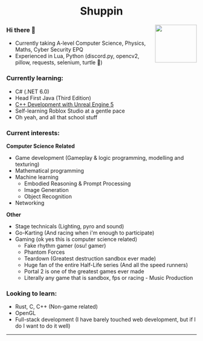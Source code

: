 <center><h1>Shuppin</h1></center>

<a href="https://pusheen.tumblr.com/"><img align="right" width="110" height="100" src="https://cdn.discordapp.com/attachments/931281377570222181/1036047906182025329/pusheen.gif"></a>

### Hi there 👋
-  Currently taking A-level Computer Science, Physics, Maths, Cyber Security EPQ
-  Experienced in Lua, Python (discord.py, opencv2, pillow, requests, selenium, turtle 💪)

### Currently learning:
  - C# (.NET 6.0)
  - Head First Java (Third Edition)
  - [C++ Development with Unreal Engine 5](https://www.gamedev.tv/courses/1638644)
  - Self-learning Roblox Studio at a gentle pace
  - Oh yeah, and all that school stuff

### Current interests:
**Computer Science Related**
  - Game development (Gameplay & logic programming, modelling and texturing)
  - Mathematical programming
  - Machine learning
    - Embodied Reasoning & Prompt Processing
    - Image Generation
    - Object Recognition
  - Networking
    
   **Other**
   - Stage technicals (Lighting, pyro and sound) 
   - Go-Karting (And racing when i'm enough to participate) 
   - Gaming (ok yes this is computer science related)
     - Fake rhythm gamer (osu! gamer)
     - Phantom Forces
     - Teardown (Greatest destruction sandbox ever made)
     - Huge fan of the entire Half-Life series (And all the speed runners)
     - Portal 2 is one of the greatest games ever made
     - Literally any game that is sandbox, fps or racing
    - Music Production
   

### Looking to learn:
  - Rust, C, C++ (Non-game related)
  - OpenGL
  - Full-stack development (I have barely touched web development, but if I do I want to do it well)

---
